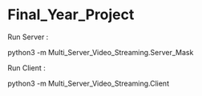 # Final_Year_Project

Run Server :

python3 -m Multi_Server_Video_Streaming.Server_Mask

Run Client :

python3 -m Multi_Server_Video_Streaming.Client
